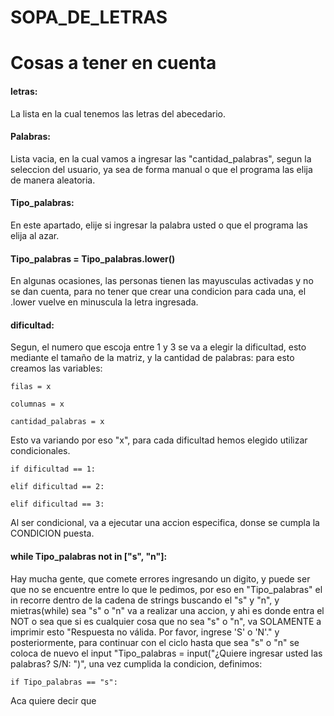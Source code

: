 # SOPA_DE_LETRAS
# Cosas a tener en cuenta
#### letras: 
La lista en la cual tenemos las letras del abecedario.

#### Palabras: 
Lista vacia, en la cual vamos a ingresar las "cantidad_palabras", segun la seleccion del usuario, ya sea de forma manual o que el programa las elija de manera aleatoria.

#### Tipo_palabras: 
En este apartado, elije si ingresar la palabra usted o que el programa las elija al azar.

#### Tipo_palabras = Tipo_palabras.lower()
En algunas ocasiones, las personas tienen las mayusculas activadas y no se dan cuenta, para no tener que crear una condicion para cada una, el .lower vuelve en minuscula la letra ingresada.

#### dificultad: 
Segun, el numero que escoja entre 1 y 3 se va a elegir la dificultad, esto mediante el tamaño de la matriz, y la cantidad de palabras:
para esto creamos las variables:
```
filas = x

columnas = x

cantidad_palabras = x
```
Esto va  variando por eso "x", para cada dificultad hemos elegido utilizar condicionales.
```
if dificultad == 1:

elif dificultad == 2:

elif dificultad == 3:
```
Al ser condicional, va a ejecutar una accion especifica, donse se cumpla la CONDICION puesta.

#### while Tipo_palabras not in ["s", "n"]:
Hay mucha gente, que comete errores ingresando un digito, y puede ser que no se encuentre entre lo que le pedimos, por eso en "Tipo_palabras" el in recorre dentro de la cadena de strings buscando el "s" y "n", y mietras(while) sea "s" o "n" va a realizar una accion, y ahi es donde entra el NOT o sea que si es cualquier cosa que no sea "s" o "n", va SOLAMENTE a imprimir esto "Respuesta no válida. Por favor, ingrese 'S' o 'N'." y posteriormente, para continuar con el ciclo hasta que sea "s" o "n" se coloca de nuevo el input "Tipo_palabras = input("¿Quiere ingresar usted las palabras? S/N: ")", una vez cumplida la condicion, definimos:

```
if Tipo_palabras == "s":
```
Aca quiere decir que















